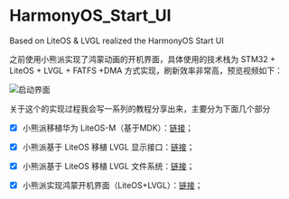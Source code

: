 # HarmonyOS_Start_UI
Based on LiteOS &amp; LVGL realized the HarmonyOS Start UI

之前使用小熊派实现了鸿蒙动画的开机界面，具体使用的技术栈为 STM32 + LiteOS + LVGL + FATFS +DMA 方式实现，刷新效率非常高，预览视频如下：

![启动界面](README/hom.gif)

关于这个的实现过程我会写一系列的教程分享出来，主要分为下面几个部分

- [x] 小熊派移植华为 LiteOS-M（基于MDK）：[链接](https://blog.csdn.net/qq_45396672/article/details/122396806)；
- [x] 小熊派基于 LiteOS 移植 LVGL 显示接口：[链接](https://blog.csdn.net/qq_45396672/article/details/122529954)；
- [x] 小熊派基于 LiteOS 移植 LVGL 文件系统：[链接](https://blog.csdn.net/qq_45396672/article/details/122559765)；
- [x] 小熊派实现鸿蒙开机界面（LiteOS+LVGL）：[链接]()；

